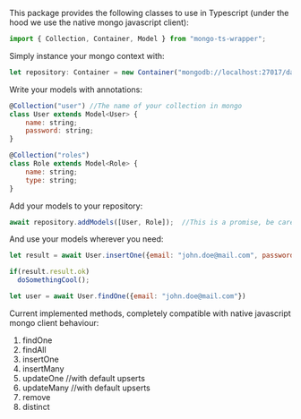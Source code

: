 This package provides the following classes to use in Typescript (under the hood we use the native mongo javascript client):

```javascript
import { Collection, Container, Model } from "mongo-ts-wrapper";
```

Simply instance your mongo context with:

```javascript
let repository: Container = new Container("mongodb://localhost:27017/database"); //Use your database uri
```

Write your models with annotations:

```javascript
@Collection("user") //The name of your collection in mongo
class User extends Model<User> {
    name: string;
    password: string;
}

@Collection("roles")
class Role extends Model<Role> {
    name: string;
    type: string;
}
```

Add your models to your repository:

```javascript
await repository.addModels([User, Role]);  //This is a promise, be careful!
```

And use your models wherever you need:

```javascript
let result = await User.insertOne({email: "john.doe@mail.com", password: "123"});  //This is a promise

if(result.result.ok)
  doSomethingCool();

let user = await User.findOne({email: "john.doe@mail.com"})
```

Current implemented methods, completely compatible with native javascript mongo client behaviour:

1.  findOne
2.  findAll
3.  insertOne
4.  insertMany
5.  updateOne //with default upserts
6.  updateMany //with default upserts
7.  remove
8.  distinct

